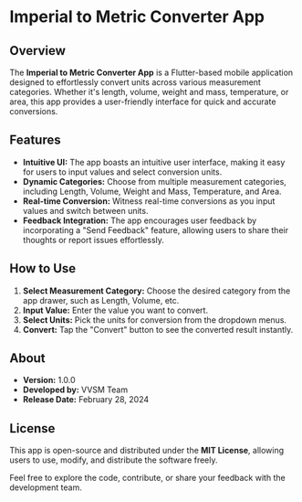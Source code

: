 # Imperial to Metric Converter App

## Overview

The **Imperial to Metric Converter App** is a Flutter-based mobile application designed to effortlessly convert units across various measurement categories. Whether it's length, volume, weight and mass, temperature, or area, this app provides a user-friendly interface for quick and accurate conversions.

## Features

- **Intuitive UI:** The app boasts an intuitive user interface, making it easy for users to input values and select conversion units.
- **Dynamic Categories:** Choose from multiple measurement categories, including Length, Volume, Weight and Mass, Temperature, and Area.
- **Real-time Conversion:** Witness real-time conversions as you input values and switch between units.
- **Feedback Integration:** The app encourages user feedback by incorporating a "Send Feedback" feature, allowing users to share their thoughts or report issues effortlessly.

## How to Use

1. **Select Measurement Category:** Choose the desired category from the app drawer, such as Length, Volume, etc.
2. **Input Value:** Enter the value you want to convert.
3. **Select Units:** Pick the units for conversion from the dropdown menus.
4. **Convert:** Tap the "Convert" button to see the converted result instantly.

## About

- **Version:** 1.0.0
- **Developed by:** VVSM Team
- **Release Date:** February 28, 2024

## License

This app is open-source and distributed under the **MIT License**, allowing users to use, modify, and distribute the software freely.

Feel free to explore the code, contribute, or share your feedback with the development team.

